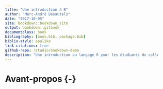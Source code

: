 ```yaml
--- 
title: "Une introduction à R"
author: "Marc-André Désautels"
date: "2017-10-05"
site: bookdown::bookdown_site
output: bookdown::gitbook
documentclass: book
bibliography: [book.bib, package.bib]
biblio-style: apalike
link-citations: true
github-repo: rstudio/bookdown-demo
description: "Une introduction au langage R pour les étudiants du collégial."
---
```


# Avant-propos {-}

